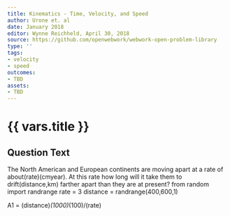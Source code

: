 ```yaml
---
title: Kinematics - Time, Velocity, and Speed
author: Urone et. al
date: January 2018
editor: Wynne Reichheld, April 30, 2018
source: https://github.com/openwebwork/webwork-open-problem-library
type: ''
tags:
- velocity
- speed
outcomes:
- TBD
assets:
- TBD
---
```

# {{ vars.title }}

## Question Text

The North American and European continents are moving apart at a rate of about(rate)(cmyear). At this rate how long will it take them to drift(distance,km) farther apart than they are at present?
from random import randrange
rate = 3
distance = randrange(400,600,1)

A1 = (distance)*(1000)*(100)/(rate)